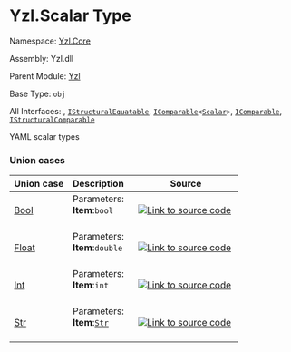 # Yzl.Scalar Type

Namespace: [Yzl.Core](https://queil.github.io/yzl/reference/yzl-core)

Assembly: Yzl.dll

Parent Module: [Yzl](https://queil.github.io/yzl/reference/yzl-core-yzl)

Base Type: <code>obj</code>

All Interfaces: , <code><a href="https://docs.microsoft.com/dotnet/api/system.collections.istructuralequatable">IStructuralEquatable</a></code>, <code><span><a href="https://docs.microsoft.com/dotnet/api/system.icomparable-1">IComparable</a>&lt;<a href="https://queil.github.io/yzl/reference/yzl-core-yzl-scalar">Scalar</a>&gt;</span></code>, <code><a href="https://docs.microsoft.com/dotnet/api/system.icomparable">IComparable</a></code>, <code><a href="https://docs.microsoft.com/dotnet/api/system.collections.istructuralcomparable">IStructuralComparable</a></code>

YAML scalar types

### Union cases

Union case | Description | Source
:--- | :--- | :---:
[Bool](#Bool)&nbsp; | Parameters: &nbsp;<br />**Item**:<code>bool</code>&nbsp;<br />&nbsp;&nbsp; | [![Link to source code](https://queil.github.io/yzl/content/img/github.png)](https://github.com/queil/yzl/tree/master/src/Yzl.fs#L69-69)&nbsp;
[Float](#Float)&nbsp; | Parameters: &nbsp;<br />**Item**:<code>double</code>&nbsp;<br />&nbsp;&nbsp; | [![Link to source code](https://queil.github.io/yzl/content/img/github.png)](https://github.com/queil/yzl/tree/master/src/Yzl.fs#L67-67)&nbsp;
[Int](#Int)&nbsp; | Parameters: &nbsp;<br />**Item**:<code>int</code>&nbsp;<br />&nbsp;&nbsp; | [![Link to source code](https://queil.github.io/yzl/content/img/github.png)](https://github.com/queil/yzl/tree/master/src/Yzl.fs#L66-66)&nbsp;
[Str](#Str)&nbsp; | Parameters: &nbsp;<br />**Item**:<code><a href="https://queil.github.io/yzl/reference/yzl-core-yzl-str">Str</a></code>&nbsp;<br />&nbsp;&nbsp; | [![Link to source code](https://queil.github.io/yzl/content/img/github.png)](https://github.com/queil/yzl/tree/master/src/Yzl.fs#L68-68)&nbsp;




